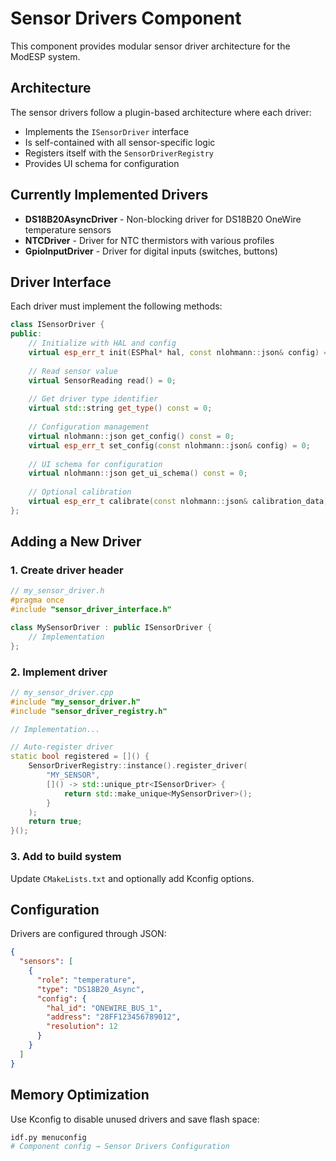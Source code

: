 # Sensor Drivers Component

This component provides modular sensor driver architecture for the ModESP system.

## Architecture

The sensor drivers follow a plugin-based architecture where each driver:
- Implements the `ISensorDriver` interface
- Is self-contained with all sensor-specific logic
- Registers itself with the `SensorDriverRegistry`
- Provides UI schema for configuration

## Currently Implemented Drivers

- **DS18B20AsyncDriver** - Non-blocking driver for DS18B20 OneWire temperature sensors
- **NTCDriver** - Driver for NTC thermistors with various profiles
- **GpioInputDriver** - Driver for digital inputs (switches, buttons)

## Driver Interface

Each driver must implement the following methods:

```cpp
class ISensorDriver {
public:
    // Initialize with HAL and config
    virtual esp_err_t init(ESPhal* hal, const nlohmann::json& config) = 0;
    
    // Read sensor value
    virtual SensorReading read() = 0;
    
    // Get driver type identifier
    virtual std::string get_type() const = 0;
    
    // Configuration management
    virtual nlohmann::json get_config() const = 0;
    virtual esp_err_t set_config(const nlohmann::json& config) = 0;
    
    // UI schema for configuration
    virtual nlohmann::json get_ui_schema() const = 0;
    
    // Optional calibration
    virtual esp_err_t calibrate(const nlohmann::json& calibration_data);
};
```

## Adding a New Driver

### 1. Create driver header
```cpp
// my_sensor_driver.h
#pragma once
#include "sensor_driver_interface.h"

class MySensorDriver : public ISensorDriver {
    // Implementation
};
```

### 2. Implement driver
```cpp
// my_sensor_driver.cpp
#include "my_sensor_driver.h"
#include "sensor_driver_registry.h"

// Implementation...

// Auto-register driver
static bool registered = []() {
    SensorDriverRegistry::instance().register_driver(
        "MY_SENSOR",
        []() -> std::unique_ptr<ISensorDriver> {
            return std::make_unique<MySensorDriver>();
        }
    );
    return true;
}();
```

### 3. Add to build system
Update `CMakeLists.txt` and optionally add Kconfig options.

## Configuration

Drivers are configured through JSON:

```json
{
  "sensors": [
    {
      "role": "temperature",
      "type": "DS18B20_Async",
      "config": {
        "hal_id": "ONEWIRE_BUS_1",
        "address": "28FF123456789012",
        "resolution": 12
      }
    }
  ]
}
```

## Memory Optimization

Use Kconfig to disable unused drivers and save flash space:

```bash
idf.py menuconfig
# Component config → Sensor Drivers Configuration
```
